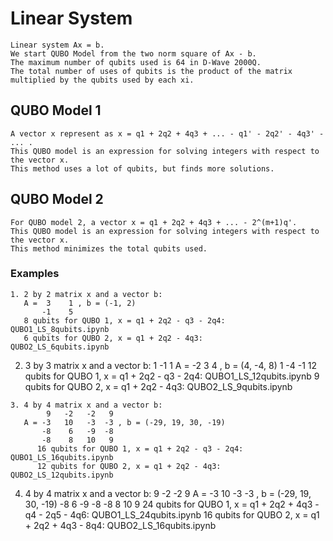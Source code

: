 # Linear System
```
Linear system Ax = b.
We start QUBO Model from the two norm square of Ax - b.
The maximum number of qubits used is 64 in D-Wave 2000Q.
The total number of uses of qubits is the product of the matrix multiplied by the qubits used by each xi.
```
## QUBO Model 1
```
A vector x represent as x = q1 + 2q2 + 4q3 + ... - q1' - 2q2' - 4q3' - ... .
This QUBO model is an expression for solving integers with respect to the vector x.
This method uses a lot of qubits, but finds more solutions.
```
## QUBO Model 2
```
For QUBO model 2, a vector x = q1 + 2q2 + 4q3 + ... - 2^(m+1)q'.
This QUBO model is an expression for solving integers with respect to the vector x.
This method minimizes the total qubits used.
```
### Examples
```
1. 2 by 2 matrix x and a vector b:
   A =  3    1 , b = (-1, 2)
       -1    5 
   8 qubits for QUBO 1, x = q1 + 2q2 - q3 - 2q4: QUBO1_LS_8qubits.ipynb
   6 qubits for QUBO 2, x = q1 + 2q2 - 4q3:      QUBO2_LS_6qubits.ipynb
```
2. 3 by 3 matrix x and a vector b:
        1   -1    1
   A = -2    3    4 , b = (4, -4, 8)
        1   -4   -1
   12 qubits for QUBO 1, x = q1 + 2q2 - q3 - 2q4: QUBO1_LS_12qubits.ipynb
   9 qubits for QUBO 2, x = q1 + 2q2 - 4q3:       QUBO2_LS_9qubits.ipynb
```
3. 4 by 4 matrix x and a vector b:
        9   -2   -2   9
   A = -3   10   -3  -3 , b = (-29, 19, 30, -19)
       -8    6   -9  -8
       -8    8   10   9 
      16 qubits for QUBO 1, x = q1 + 2q2 - q3 - 2q4: QUBO1_LS_16qubits.ipynb
      12 qubits for QUBO 2, x = q1 + 2q2 - 4q3:      QUBO2_LS_12qubits.ipynb
```
4. 4 by 4 matrix x and a vector b:
        9   -2   -2   9
   A = -3   10   -3  -3 , b = (-29, 19, 30, -19)
       -8    6   -9  -8
       -8    8   10   9 
      24 qubits for QUBO 1, x = q1 + 2q2 + 4q3 - q4 - 2q5 - 4q6: QUBO1_LS_24qubits.ipynb
      16 qubits for QUBO 2, x = q1 + 2q2 + 4q3 - 8q4:            QUBO2_LS_16qubits.ipynb
```


